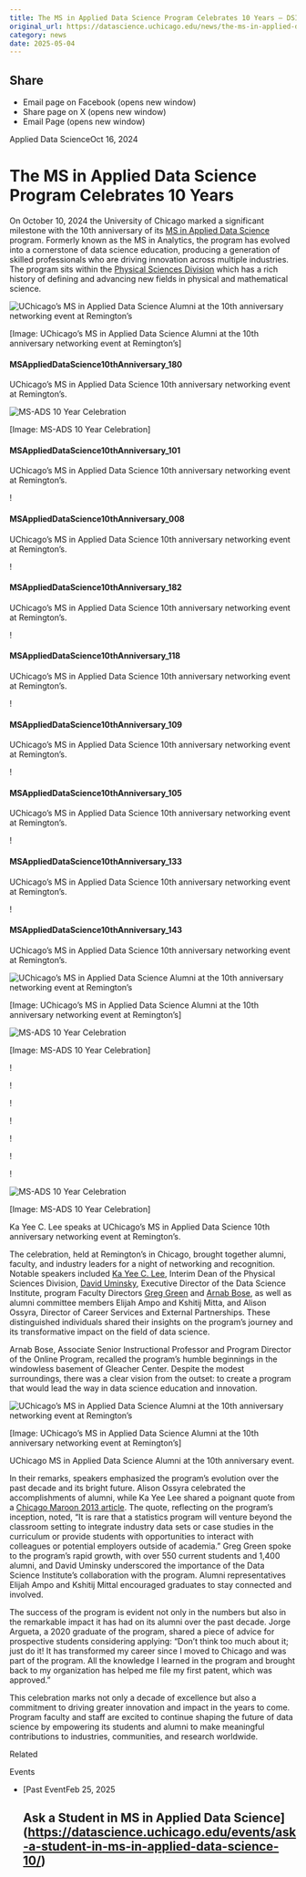 ```yaml
---
title: The MS in Applied Data Science Program Celebrates 10 Years – DSI
original_url: https://datascience.uchicago.edu/news/the-ms-in-applied-data-science-program-celebrates-10-years
category: news
date: 2025-05-04
---
```


## Share

* Email page on Facebook (opens new window)
* Share page on X (opens new window)
* Email Page (opens new window)

<!-- Table-like structure detected -->

Applied Data ScienceOct 16, 2024

# The MS in Applied Data Science Program Celebrates 10 Years

On October 10, 2024 the University of Chicago marked a significant milestone with the 10th anniversary of its [MS in Applied Data Science](https://datascience.uchicago.edu/education/masters-programs/ms-in-applied-data-science/) program. Formerly known as the MS in Analytics, the program has evolved into a cornerstone of data science education, producing a generation of skilled professionals who are driving innovation across multiple industries. The program sits within the [Physical Sciences Division](https://physicalsciences.uchicago.edu/) which has a rich history of defining and advancing new fields in physical and mathematical science.

![UChicago’s MS in Applied Data Science Alumni at the 10th anniversary networking event at Remington’s](https://datascience.uchicago.edu/wp-content/uploads/2024/10/MSAppliedDataScience10thAnniversary_180-1000x667.jpg)

[Image: UChicago’s MS in Applied Data Science Alumni at the 10th anniversary networking event at Remington’s]

#### MSAppliedDataScience10thAnniversary\_180

UChicago’s MS in Applied Data Science 10th anniversary networking event at Remington’s.

![MS-ADS 10 Year Celebration](https://datascience.uchicago.edu/wp-content/uploads/2024/10/MSAppliedDataScience10thAnniversary_101-1000x667.jpg)

[Image: MS-ADS 10 Year Celebration]

#### MSAppliedDataScience10thAnniversary\_101

UChicago’s MS in Applied Data Science 10th anniversary networking event at Remington’s.

!

#### MSAppliedDataScience10thAnniversary\_008

UChicago’s MS in Applied Data Science 10th anniversary networking event at Remington’s.

!

#### MSAppliedDataScience10thAnniversary\_182

UChicago’s MS in Applied Data Science 10th anniversary networking event at Remington’s.

!

#### MSAppliedDataScience10thAnniversary\_118

UChicago’s MS in Applied Data Science 10th anniversary networking event at Remington’s.

!

#### MSAppliedDataScience10thAnniversary\_109

UChicago’s MS in Applied Data Science 10th anniversary networking event at Remington’s.

!

#### MSAppliedDataScience10thAnniversary\_105

UChicago’s MS in Applied Data Science 10th anniversary networking event at Remington’s.

!

#### MSAppliedDataScience10thAnniversary\_133

UChicago’s MS in Applied Data Science 10th anniversary networking event at Remington’s.

!

#### MSAppliedDataScience10thAnniversary\_143

UChicago’s MS in Applied Data Science 10th anniversary networking event at Remington’s.

![UChicago’s MS in Applied Data Science Alumni at the 10th anniversary networking event at Remington’s](https://datascience.uchicago.edu/wp-content/uploads/2024/10/MSAppliedDataScience10thAnniversary_180-244x120.jpg)

[Image: UChicago’s MS in Applied Data Science Alumni at the 10th anniversary networking event at Remington’s]

![MS-ADS 10 Year Celebration](https://datascience.uchicago.edu/wp-content/uploads/2024/10/MSAppliedDataScience10thAnniversary_101-244x120.jpg)

[Image: MS-ADS 10 Year Celebration]

!

!

!

!

!

!

!

![MS-ADS 10 Year Celebration](https://datascience.uchicago.edu/wp-content/uploads/2024/10/MSAppliedDataScience10thAnniversary_101-600x400.jpg)

[Image: MS-ADS 10 Year Celebration]

Ka Yee C. Lee speaks at UChicago’s MS in Applied Data Science 10th anniversary networking event at Remington’s.

The celebration, held at Remington’s in Chicago, brought together alumni, faculty, and industry leaders for a night of networking and recognition. Notable speakers included [Ka Yee C. Lee](https://president.uchicago.edu/en/leadership/deans/ka-yee-c-lee), Interim Dean of the Physical Sciences Division, [David Uminsky](https://cs.uchicago.edu/people/david-uminsky/), Executive Director of the Data Science Institute, program Faculty Directors [Greg Green](https://datascience.uchicago.edu/people/greg-green/) and [Arnab Bose](https://datascience.uchicago.edu/people/arnab-bose-phd/), as well as alumni committee members Elijah Ampo and Kshitij Mitta, and Alison Ossyra, Director of Career Services and External Partnerships. These distinguished individuals shared their insights on the program’s journey and its transformative impact on the field of data science.

Arnab Bose, Associate Senior Instructional Professor and Program Director of the Online Program, recalled the program’s humble beginnings in the windowless basement of Gleacher Center. Despite the modest surroundings, there was a clear vision from the outset: to create a program that would lead the way in data science education and innovation.

![UChicago’s MS in Applied Data Science Alumni at the 10th anniversary networking event at Remington’s](https://datascience.uchicago.edu/wp-content/uploads/2024/10/MSAppliedDataScience10thAnniversary_180-600x400.jpg)

[Image: UChicago’s MS in Applied Data Science Alumni at the 10th anniversary networking event at Remington’s]

UChicago MS in Applied Data Science Alumni at the 10th anniversary event.

In their remarks, speakers emphasized the program’s evolution over the past decade and its bright future. Alison Ossyra celebrated the accomplishments of alumni, while Ka Yee Lee shared a poignant quote from a [Chicago Maroon 2013 article](https://chicagomaroon.com/17787/news/graham-offers-analytics-degree/). The quote, reflecting on the program’s inception, noted, “It is rare that a statistics program will venture beyond the classroom setting to integrate industry data sets or case studies in the curriculum or provide students with opportunities to interact with colleagues or potential employers outside of academia.” Greg Green spoke to the program’s rapid growth, with over 550 current students and 1,400 alumni, and David Uminsky underscored the importance of the Data Science Institute’s collaboration with the program. Alumni representatives Elijah Ampo and Kshitij Mittal encouraged graduates to stay connected and involved.

The success of the program is evident not only in the numbers but also in the remarkable impact it has had on its alumni over the past decade. Jorge Argueta, a 2020 graduate of the program, shared a piece of advice for prospective students considering applying: “Don’t think too much about it; just do it! It has transformed my career since I moved to Chicago and was part of the program. All the knowledge I learned in the program and brought back to my organization has helped me file my first patent, which was approved.”

This celebration marks not only a decade of excellence but also a commitment to driving greater innovation and impact in the years to come. Program faculty and staff are excited to continue shaping the future of data science by empowering its students and alumni to make meaningful contributions to industries, communities, and research worldwide.

Related

Events

* [Past EventFeb 25, 2025

  ## Ask a Student in MS in Applied Data Science](https://datascience.uchicago.edu/events/ask-a-student-in-ms-in-applied-data-science-10/)